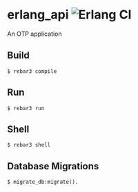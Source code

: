 erlang_api ![Erlang CI](https://github.com/ehansen31/erlang_api/workflows/Erlang%20CI/badge.svg)
=====

An OTP application

Build
-----
    $ rebar3 compile

Run
-----
    $ rebar3 run

Shell
-----
    $ rebar3 shell

Database Migrations
-----
    $ migrate_db:migrate().